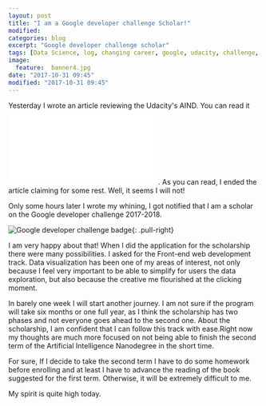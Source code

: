 ```yaml
---
layout: post
title: "I am a Google developer challenge Scholar!"
modified:
categories: blog
excerpt: "Google developer challenge scholar"
tags: [Data Science, log, changing career, google, udacity, challenge, data visualization]
image:
  feature:  banner4.jpg
date: "2017-10-31 09:45"
modified: "2017-10-31 09:45"
---
```


Yesterday I wrote an article reviewing the Udacity's AIND. You can read it ![here]({{site.url}}./_posts/articles/2017-10-30-AI-Nanodegree-Review-first-term.md). As you can read, I ended the article claiming for some rest. Well, it seems I will not!

Only some hours later I wrote my whining, I got notified that I am a scholar on the Google developer challenge 2017-2018.

![Google developer challenge badge]({{site.url}}./_images/posts/Google-Dev-EMEA-Badge.png){: .pull-right}

I am very happy about that! When I did the application for the scholarship there were many possibilities. I asked for the Front-end web development track. Data visualization has been one of my areas of interest, not only because I feel very important to be able to simplify for users the data exploration, but also because the creative me flourished at the clicking moment.

In barely one week I will start another journey. I am not sure if the program will take six months or one full year, as I think the scholarship has two phases and not everyone goes ahead to the second one. About the scholarship, I am confident that I can follow this track with ease.Right now my thoughts are much more focused on not being able to finish the second term of the Artificial Intelligence Nanodegree in the short time.

For sure, If I decide to take the second term I have to do some homework before enrolling and at least I have to advance the reading of the book suggested for the first term. Otherwise, it will be extremely difficult to me.

My spirit is quite high today.
